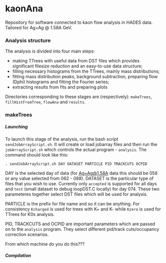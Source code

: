 # kaonAna
Repository for software connected to kaon flow analysis in HADES data. Tailored for Ag+Ag @ 1.58A GeV.

### Analysis structure

The analysis is divided into four main steps:
 - making TTrees with useful data from DST files which provides significant filesize reduction and an easy-to-use data structure;
 - filling necessary histograms from the TTrees, mainly mass distributions;
 - fitting mass distribution peaks, background subtraction, preparing flow (Dphi) histograms and fitting the Fourier series;
 - extracting results from fits and preparing plots
 
 Directories corresponding to these stages are (respectively): `makeTrees`, `fillHistFromTree`, `flowAna` and `results`.
 
 ### makeTrees
 
##### Launching

To launch this stage of the analysis, run the bash script `sendJobArrayScript.sh`. It will create or load jobarray files and then run the `jobArrayScript.sh` which controls the actual program - `analysis`. The command should look like this:

```. sendJobArrayScript.sh DAY DATASET PARTICLE PID TRACKCUTS OCPID```

DAY is the selected day of data (for Ag+Ag@1.58A data this should be 058 or any value selected from 062 - 088). DATASET is the particular type of files that you wish to use. Currently only `accepted` is supported for all days and `test` (small dataset to debug loopDST.C locally) for day 074. These two parameteres together select DST files which will be used for analysis. 

PARTICLE is the prefix for file name and so it can be anything. For consistency `Kcharged` is used for trees with K+ and K- while `Kzero` is used for TTrees for K0s analysis. 

PID, TRACKCUTS and OCPID are important parameters which are passed on to the `analysis` program. They select different pid/track cuts/occupancy correction scenarios.

From which machine do you do this???

##### Compilation



#####

